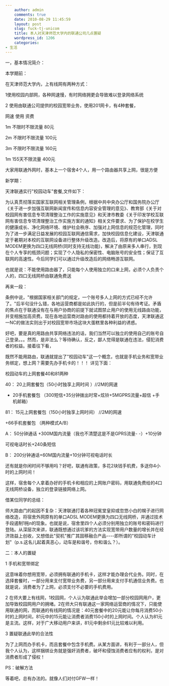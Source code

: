 ```yaml
---
    author: admin
    comments: true
    date: 2010-08-29 11:45:59
    layout: post
    slug: fuck-tj-unicom
    title: 本人对天津师范大学内的联通公司几点置疑
    wordpress_id: 1206
    categories:
- 生活
---
```


一，基本情况简介：

本学期前：

在天津师范大学内，上有线网有两种方式：

1使用校园内部网，各种网速慢，有时网络拥更会导致难以登录网络系统

2 使用由联通公司提供的校园宽带业务，使用201网卡，有4种套餐，

网速  使用  资费  

1m 不限时不限流量 80元

2m 不限时不限流量 100元

3m 不限时不限流量 160元

1m  155天不限流量 400元

大家用联通外网时，基本上一个宿舍4个人，用一个路由器共享上网，很是方便

新学期：

天津联通实行"校园动车"套餐,文件如下：

为认真贯彻落实国家互联网相关管理条例，根据中共中央办公厅和国务院办公厅《关于进一步加强互联网新闻宣传和信息内容安全管理的意见》、教育部《关于对校园网有害信息专项清理整治工作的实施意见》和天津市教委《关于印发学校互联网有害信息专项清理整治工作实施方案的通知》相关文件要求、为了保护在校学生的健康成长、净化网络环境、维护社会秩序、加强对上网信息的规范化管理，同时为了进一步满足日益发展的校园互联网通信需求，加快校园信息化建设，天津联通定于暑期对本校的互联网设备进行整体升级改造。改造后，将原有的单口ADSL MODEM更换为四口无线网桥(同时支持无线功能)，解决了由原来多人串行，到现在个人专享的瓶颈问题；实现了个人隐私的保密性、电脑账号的安全性；保证了互联网的高速性。今后同学们可以通过升级改造后的网络畅游互联网。

也就是说：不能使用路由器了，只能每个人使用独立的口来上网，必须个人负责个人的，四口无线网桥由联通免费送

再来一段：

条例中说，"根据国家相关部门的规定，一个账号多人上网的方式已经不允许了。"后半句没什么错，各地运营商都是如此执行的，但是前半句有待考证。矛盾的焦点在于联通没有在与用户协商的前提下就试图禁止用户的使用无线路由功能，并变相施加高资费。现在各地运营商对路由的使用都持着开放的态度，天津联通这一NC的做法实则出于对校园宽带市场这块大蛋糕里各种利益的诱惑。

好吧，要是真的用路由共享网络违法的话，我们当然可以独立的使用自己的账号自己登录。。。然而，是非法么？等待确认，反之，鄙人觉得是联通在违法，侵犯消费者的权益。接着往下看，

既然不能用路由，联通就提出了"校园动车"这一个概念，也就是手机业务和宽带业务绑定，想上网？需要先办手机卡的！！！ 详见下面：  

校园动车的上网套餐40和81两种

40：  20上网套餐包（50小时独享上网时间 ）//2M的网速

+ 20手机套餐包 （300短信+35分钟拨出时常+炫铃+5MGPRS流量+超信 +手机邮箱）

81： 15元上网套餐包（150小时独享上网时间） //2M的网速

+66手机套餐包 （两种模式A/B）

A： 50分钟通话 +300M国内流量（我也不清楚这是不是GPRS流量- -）+10分钟

可视电话时长+240条短信

B： 200分钟通话+60M国内流量+10分钟可视电话时长

还有就是你闲时间不够用吗？好吧，联通有政策，多花2块钱手机费，多送你4小时的上网时间！

这样，宿舍每个人拿着办好的手机卡和相应的上网账户密码，用联通免费给的4口无线网桥设备，独立的登录链接网络上网。

借某位同学的总结：

师大路由门的起因不复杂：天津联通打着各种冠冕堂皇抑或忽悠小白的幌子进行网络改造，将宿舍外网原有的单口ADSL MODEM更换为四口无线网桥，并通过技术手段遏制1拖n的现象。也就是说，宿舍里四个人必须分别用独立的账号和密码进行登陆。从深层次来讲，联通既想通过该坑爹的方法实现宽带用户数量的增长并在经济效益上创收，又想借此"契机"推广其固移融合产品----即所谓的"校园动车计划"（p.s.这名儿起着真恶心，动车是和谐号，你和谐么？）。

二：本人的置疑

1 手机和宽带绑定 

这意味着你想用宽带，必须拥有联通的手机卡，这样才能办理会代业务。同时，在选择套餐时，一部分用来支付宽带业务费，另一部分用来支付手机通信业务费。也就是说，消费者为了上网，必须支付不必要的手机费用。

2  在师大要上有线网，1校园网，个人认为联通此举会增加一部分校园网用户，更加导致校园网用户的拥堵。2在师大只有联通这一家网络运营商的情况下，只能使用联通的网，而联通的有线网的情况是：40元套餐中的20元能让你每月消费50小时的上网时间，81元中的15元能让消费者消费150小时的上网时间。个人认为81元是主流。这样，对于广大移动用户来讲，81元中剩余61元比较难以利用。

3 置疑联通此举的合法性

为了上网而办手机卡，而且套餐中包含手机费。从某方面讲，有利于一部分人，但我个人认为，这样捆绑业务就是强奸消费者，破坏和侵蚀消费者应有的权利，是对消费者形成了侵权！

PS：破解方法

等着吧，总有办法的。就像人们对付GFW一样！

